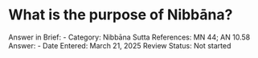# What is the purpose of Nibbāna?

Answer in Brief: -
 Category: Nibbāna
Sutta References: MN 44; AN 10.58
Answer: -
Date Entered: March 21, 2025
Review Status: Not started